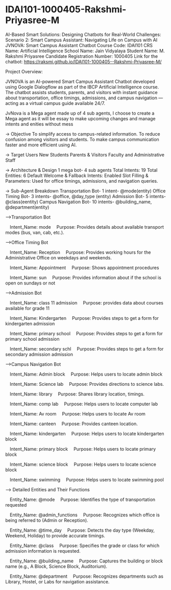 # IDAI101-1000405-Rakshmi-Priyasree-M
AI-Based Smart Solutions: Designing Chatbots for Real-World Challenges: 
Scenario 2: Smart Campus Assistant: Navigating Life on Campus with AI
JVNOVA: Smart Campus Assistant Chatbot
Course Code: IDAI101
CRS Name: Artificial Intelligence
School Name: Jain Vidyalaya
Student Name: M. Rakshmi Priyasree
Candidate Registration Number: 1000405
Link for the chatbot: https://raksmi.github.io/IDAI101-1000405--Rakshmi-Priyasree-M/

Project Overview:

JVNOVA is an AI-powered Smart Campus Assistant Chatbot developed using Google Dialogflow as part of the IBCP Artificial Intelligence course.
The chatbot assists students, parents, and visitors with instant guidance about transportation, office timings, admissions, and campus navigation — acting as a virtual campus guide available 24/7.

JvNova is a Mega agent made up of 4 sub agents, I choose to create a Mega agent as it will be essay to make upcoming changes and manage intents and enities without mess

-> Objective
To simplify access to campus-related information.
To reduce confusion among visitors and students.
To make campus communication faster and more efficient using AI.

-> Target Users
New Students
Parents & Visitors
Faculty and Administrative Staff

-> Architecture & Design
1 mega bot- 4 sub agents
Total Intents: 19
Total Entities: 6
Default Welcome & Fallback Intents: Enabled
Slot Filling & Parameters: Used for office timings, admissions, and navigation queries.

-> Sub-Agent Breakdown
Transportation Bot- 1 intent-	@mode(entity)
Office Timing Bot-	3 intents- 	@office, @day_type (entity)
Admission Bot-	5 intents-	@class(eentity)
Campus Navigation Bot-	10 intents-	@building_name, @department(entity)

-->Transportation Bot

 Intent_Name: mode
 Purpose: Provides details about available transport modes (bus, van, cab, etc.).

-->Office Timing Bot

 Intent_Name: Reception
 Purpose: Provides working hours for the Administrative Office on weekdays and weekends.

 Intent_Name: Appointment
 Purpose: Shows appointment procedures

 Intent_Name: sun
 Purpose: Provides information about if the school is open on sundays or not

-->Admission Bot

 Intent_Name: class 11 admission
 Purpose: provides data about courses available for grade 11

 Intent_Name: Kindergarten
 Purpose: Provides steps to get a form for kindergarten admission

 Intent_Name: primary school
 Purpose: Provides steps to get a form for primary school admission

 Intent_Name: secondary schl
 Purpose: Provides steps to get a form for secondary admission admission

-->Campus Navigation Bot

 Intent_Name: Admin block
 Purpose: Helps users to locate admin block

 Intent_Name: Science lab
 Purpose: Provides directions to science labs.

 Intent_Name: library
 Purpose: Shares library location, timings.

 Intent_Name: comp lab
 Purpose: Helps users to locate computer lab

 Intent_Name: Av room
 Purpose: Helps users to locate Av room

 Intent_Name: canteen
 Purpose: Provides canteen location.

 Intent_Name: kindergarten
 Purpose: Helps users to locate kindergarten block

 Intent_Name: primary block
 Purpose: Helps users to locate primary block

 Intent_Name: science block
 Purpose: Helps users to locate science block

 Intent_Name: swimming
 Purpose: Helps users to locate swimming pool

--> Detailed Entities and Their Functions

 Entity_Name: @mode
 Purpose: Identifies the type of transportation requested 
 
 Entity_Name: @admin_functions
 Purpose: Recognizes which office is being referred to (Admin or Reception).

 Entity_Name: @time_day
 Purpose: Detects the day type (Weekday, Weekend, Holiday) to provide accurate timings.

 Entity_Name: @class
 Purpose: Specifies the grade or class for which admission information is requested.

 Entity_Name: @building_name
 Purpose: Captures the building or block name (e.g., A Block, Science Block, Auditorium).

 Entity_Name: @department
 Purpose: Recognizes departments such as Library, Hostel, or Labs for navigation assistance.
